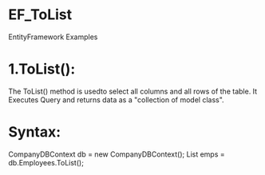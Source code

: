 # EF_ToList
EntityFramework Examples

# 1.ToList():
The ToList() method is usedto select all columns and all rows of the table. It Executes Query and returns data as a "collection of model class".
# Syntax:

 CompanyDBContext db = new CompanyDBContext();
 List<Employee> emps = db.Employees.ToList();
